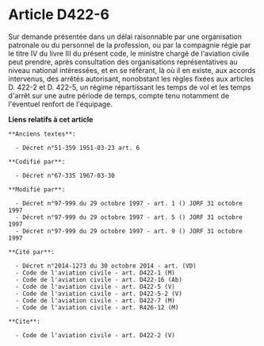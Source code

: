 # Article D422-6

Sur demande présentée dans un délai raisonnable par une organisation patronale ou du personnel de la profession, ou par la
compagnie régie par le titre IV du livre III du présent code, le ministre chargé de l'aviation civile peut prendre, après
consultation des organisations représentatives au niveau national intéressées, et en se référant, là où il en existe, aux
accords intervenus, des arrêtés autorisant, nonobstant les règles fixées aux articles D. 422-2 et D. 422-5, un régime
répartissant les temps de vol et les temps d'arrêt sur une autre période de temps, compte tenu notamment de l'éventuel
renfort de l'équipage.

**Liens relatifs à cet article**

	**Anciens textes**:

	  - Décret n°51-359 1951-03-23 art. 6

	**Codifié par**:

	  - Décret n°67-335 1967-03-30

	**Modifié par**:

	  - Décret n°97-999 du 29 octobre 1997 - art. 1 () JORF 31 octobre 1997
	  - Décret n°97-999 du 29 octobre 1997 - art. 5 () JORF 31 octobre 1997
	  - Décret n°97-999 du 29 octobre 1997 - art. 9 () JORF 31 octobre 1997

	**Cité par**:

	  - Décret n°2014-1273 du 30 octobre 2014 - art. (VD)
	  - Code de l'aviation civile - art. D422-1 (M)
	  - Code de l'aviation civile - art. D422-16 (Ab)
	  - Code de l'aviation civile - art. D422-5 (V)
	  - Code de l'aviation civile - art. D422-5-2 (V)
	  - Code de l'aviation civile - art. D422-7 (M)
	  - Code de l'aviation civile - art. R426-12 (M)

	**Cite**:

	  - Code de l'aviation civile - art. D422-2 (V)
